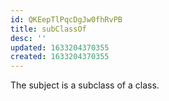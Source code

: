 ```yaml
---
id: QKEepTlPqcDgJw0fhRvPB
title: subClassOf
desc: ''
updated: 1633204370355
created: 1633204370355
---
```

The subject is a subclass of a class.
